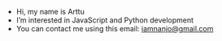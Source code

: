 - Hi, my name is Arttu
- I’m interested in JavaScript and Python development
- You can contact me using this email: iamnanjo@gmail.com
